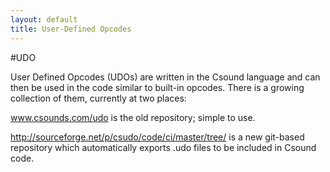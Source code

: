 ```yaml
---
layout: default
title: User-Defined Opcodes 
---
```

#UDO 

User Defined Opcodes (UDOs) are written in the Csound language and can then be used in the code similar to built-in opcodes. There is a growing collection of them, currently at two places:

www.csounds.com/udo is the old repository; simple to use.

http://sourceforge.net/p/csudo/code/ci/master/tree/ is a new git-based repository which automatically exports .udo files to be included in Csound code.
